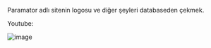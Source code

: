 Paramator adlı sitenin logosu ve diğer şeyleri databaseden çekmek.

Youtube:


![image](https://github.com/tayfunyilmaz22693/Dotnet-Mvc-Paramator-Db/assets/119972020/c41b21bc-7abb-4cb4-93af-026c52ca9951)
